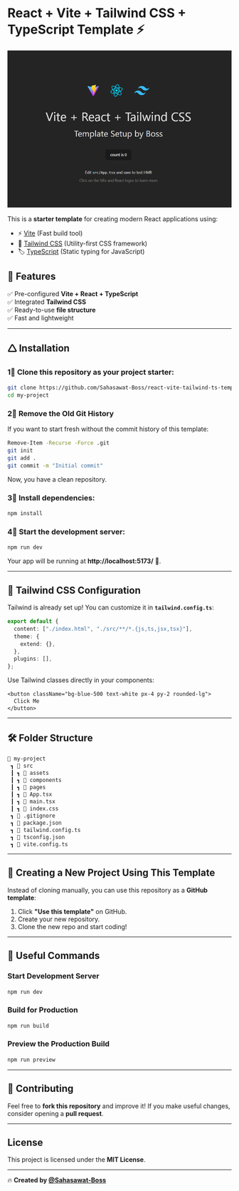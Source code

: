 # React + Vite + Tailwind CSS + TypeScript Template ⚡ 

![Template Image](image.png)

This is a **starter template** for creating modern React applications using:
- ⚡ [Vite](https://vitejs.dev/) (Fast build tool)
- 🎨 [Tailwind CSS](https://tailwindcss.com/) (Utility-first CSS framework)
- 🏷️ [TypeScript](https://www.typescriptlang.org/) (Static typing for JavaScript)

## 📌 Features
✅ Pre-configured **Vite + React + TypeScript**  
✅ Integrated **Tailwind CSS**  
✅ Ready-to-use **file structure**  
✅ Fast and lightweight 

---

## 🛆 Installation

### 1⃣ Clone this repository as your project starter:
```sh
git clone https://github.com/Sahasawat-Boss/react-vite-tailwind-ts-template.git my-project
cd my-project
```

### 2⃣ Remove the Old Git History
If you want to start fresh without the commit history of this template:
```sh
Remove-Item -Recurse -Force .git
git init
git add .
git commit -m "Initial commit"
```
Now, you have a clean repository.

### 3⃣ Install dependencies:
```sh
npm install
```

### 4⃣ Start the development server:
```sh
npm run dev
```

Your app will be running at **http://localhost:5173/** 🎉.

---

## 🎨 Tailwind CSS Configuration
Tailwind is already set up! You can customize it in **`tailwind.config.ts`**:
```ts
export default {
  content: ["./index.html", "./src/**/*.{js,ts,jsx,tsx}"],
  theme: {
    extend: {},
  },
  plugins: [],
};
```
Use Tailwind classes directly in your components:
```tsx
<button className="bg-blue-500 text-white px-4 py-2 rounded-lg">
  Click Me
</button>
```

---

## 🛠 Folder Structure
```
📂 my-project
 ┓ 📂 src
 ┃ ┓ 📂 assets
 ┃ ┓ 📂 components
 ┃ ┓ 📂 pages
 ┃ ┓ 🐜 App.tsx
 ┃ ┓ 🐜 main.tsx
 ┃ ┓ 🐜 index.css
 ┓ 🐜 .gitignore
 ┓ 🐜 package.json
 ┓ 🐜 tailwind.config.ts
 ┓ 🐜 tsconfig.json
 ┓ 🐜 vite.config.ts
```

---

## 🚀 Creating a New Project Using This Template
Instead of cloning manually, you can use this repository as a **GitHub template**:

1. Click **"Use this template"** on GitHub.
2. Create your new repository.
3. Clone the new repo and start coding!

---

## 🔗 Useful Commands

### **Start Development Server**
```sh
npm run dev
```

### **Build for Production**
```sh
npm run build
```

### **Preview the Production Build**
```sh
npm run preview
```

---

## 🤝 Contributing
Feel free to **fork this repository** and improve it! If you make useful changes, consider opening a **pull request**.

---

## License
This project is licensed under the **MIT License**.

---

🔥 **Created by [@Sahasawat-Boss](https://github.com/Sahasawat-Boss)**
